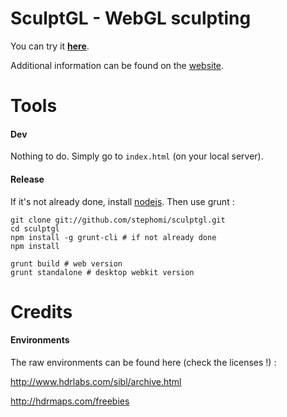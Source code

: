 SculptGL - WebGL sculpting
==========================

You can try it [**here**](http://stephaneginier.com/sculptgl).

Additional information can be found on the [website](http://stephaneginier.com/).

Tools
=====

#### Dev

Nothing to do.
Simply go to `index.html` (on your local server).

#### Release

If it's not already done, install [nodejs](http://nodejs.org/).
Then use grunt :

    git clone git://github.com/stephomi/sculptgl.git
    cd sculptgl
    npm install -g grunt-cli # if not already done
    npm install

    grunt build # web version
    grunt standalone # desktop webkit version

Credits
=======

#### Environments

The raw environments can be found here (check the licenses !) :

http://www.hdrlabs.com/sibl/archive.html

http://hdrmaps.com/freebies
